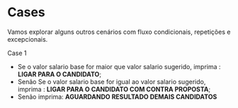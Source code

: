 # Cases

Vamos explorar alguns outros cenários com fluxo condicionais, repetições e excepcionais.

Case 1



* Se o valor salario base for maior que valor salario sugerido, imprima : **LIGAR PARA O CANDIDATO**;
* Senão Se o valor salario base for igual ao valor salario sugerido, imprima : **LIGAR PARA O CANDIDATO COM CONTRA PROPOSTA**;
* Senão imprima: **AGUARDANDO RESULTADO DEMAIS CANDIDATOS**

&#x20;
